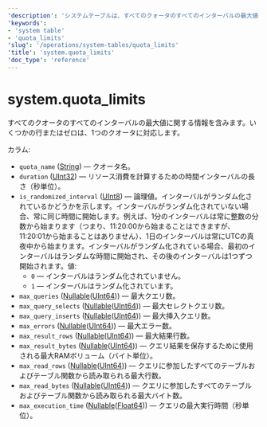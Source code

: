 ```yaml
---
'description': 'システムテーブルは、すべてのクォータのすべてのインターバルの最大値に関する情報を含みます。任意の数の行またはゼロは、1つのクォータに対応できます。'
'keywords':
- 'system table'
- 'quota_limits'
'slug': '/operations/system-tables/quota_limits'
'title': 'system.quota_limits'
'doc_type': 'reference'
---
```



# system.quota_limits

すべてのクオータのすべてのインターバルの最大値に関する情報を含みます。いくつかの行またはゼロは、1つのクオータに対応します。

カラム:
- `quota_name` ([String](../../sql-reference/data-types/string.md)) — クオータ名。
- `duration` ([UInt32](../../sql-reference/data-types/int-uint.md)) — リソース消費を計算するための時間インターバルの長さ（秒単位）。
- `is_randomized_interval` ([UInt8](/sql-reference/data-types/int-uint#integer-ranges)) — 論理値。インターバルがランダム化されているかどうかを示します。インターバルがランダム化されていない場合、常に同じ時間に開始します。例えば、1分のインターバルは常に整数の分数から始まります（つまり、11:20:00から始まることはできますが、11:20:01から始まることはありません）、1日のインターバルは常にUTCの真夜中から始まります。インターバルがランダム化されている場合、最初のインターバルはランダムな時間に開始され、その後のインターバルは1つずつ開始されます。値:
  - `0` — インターバルはランダム化されていません。
  - `1` — インターバルはランダム化されています。
- `max_queries` ([Nullable](../../sql-reference/data-types/nullable.md)([UInt64](../../sql-reference/data-types/int-uint.md))) — 最大クエリ数。
- `max_query_selects` ([Nullable](../../sql-reference/data-types/nullable.md)([UInt64](../../sql-reference/data-types/int-uint.md))) — 最大セレクトクエリ数。
- `max_query_inserts` ([Nullable](../../sql-reference/data-types/nullable.md)([UInt64](../../sql-reference/data-types/int-uint.md))) — 最大挿入クエリ数。
- `max_errors` ([Nullable](../../sql-reference/data-types/nullable.md)([UInt64](../../sql-reference/data-types/int-uint.md))) — 最大エラー数。
- `max_result_rows` ([Nullable](../../sql-reference/data-types/nullable.md)([UInt64](../../sql-reference/data-types/int-uint.md))) — 最大結果行数。
- `max_result_bytes` ([Nullable](../../sql-reference/data-types/nullable.md)([UInt64](../../sql-reference/data-types/int-uint.md))) — クエリ結果を保存するために使用される最大RAMボリューム（バイト単位）。
- `max_read_rows` ([Nullable](../../sql-reference/data-types/nullable.md)([UInt64](../../sql-reference/data-types/int-uint.md))) — クエリに参加したすべてのテーブルおよびテーブル関数から読み取られる最大行数。
- `max_read_bytes` ([Nullable](../../sql-reference/data-types/nullable.md)([UInt64](../../sql-reference/data-types/int-uint.md))) — クエリに参加したすべてのテーブルおよびテーブル関数から読み取られる最大バイト数。
- `max_execution_time` ([Nullable](../../sql-reference/data-types/nullable.md)([Float64](../../sql-reference/data-types/float.md))) — クエリの最大実行時間（秒単位）。
